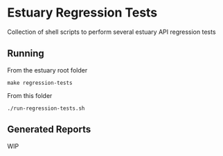 # Estuary Regression Tests

Collection of shell scripts to perform several estuary API regression tests

## Running

From the estuary root folder
```shell
make regression-tests
```

From this folder
```shell
./run-regression-tests.sh
```

## Generated Reports
WIP